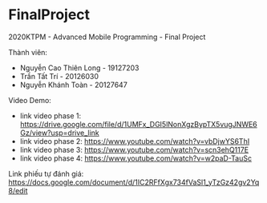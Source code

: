 # FinalProject
2020KTPM - Advanced Mobile Programming - Final Project

Thành viên: 
- Nguyễn Cao Thiên Long - 19127203
- Trần Tất Trí - 20126030
- Nguyễn Khánh Toàn - 20127647 

Video Demo: 
- link video phase 1: https://drive.google.com/file/d/1UMFx_DGI5lNonXgzBypTX5vugJNWE6Gz/view?usp=drive_link
- link video phase 2: https://www.youtube.com/watch?v=vbDjwYS6ThI
- link video phase 3: https://www.youtube.com/watch?v=scn3ehQ117E
- link video phase 4: https://www.youtube.com/watch?v=w2paD-TauSc

Link phiếu tự đánh giá: https://docs.google.com/document/d/1IC2RFfXgx734fVaSl1_yTzGz42gv2Yq8/edit
